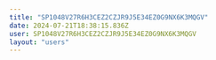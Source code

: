 ```yaml
---
title: "SP1048V27R6H3CEZ2CZJR9J5E34EZ0G9NX6K3MQGV"
date: 2024-07-21T18:38:15.836Z
user: SP1048V27R6H3CEZ2CZJR9J5E34EZ0G9NX6K3MQGV
layout: "users"
---
```

    